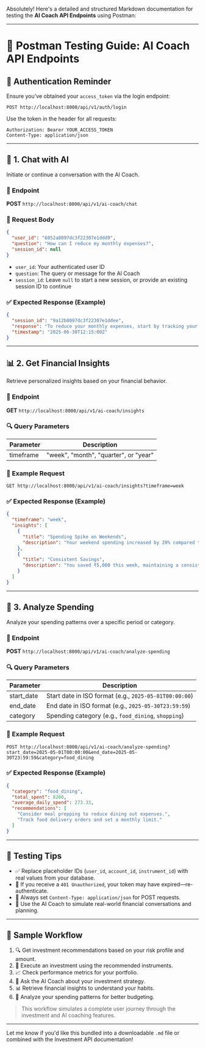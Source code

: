 Absolutely! Here's a detailed and structured Markdown documentation for testing the **AI Coach API Endpoints** using Postman:

---

# 🤖 Postman Testing Guide: AI Coach API Endpoints

## 🔐 Authentication Reminder

Ensure you’ve obtained your `access_token` via the login endpoint:

```
POST http://localhost:8000/api/v1/auth/login
```

Use the token in the header for all requests:

```
Authorization: Bearer YOUR_ACCESS_TOKEN
Content-Type: application/json
```

---

## 🧠 1. Chat with AI

Initiate or continue a conversation with the AI Coach.

### 🔸 Endpoint

**POST** `http://localhost:8000/api/v1/ai-coach/chat`

### 📝 Request Body

```json
{
  "user_id": "6852a8097dc3f22307e1ddd9",
  "question": "How can I reduce my monthly expenses?",
  "session_id": null
}
```

- `user_id`: Your authenticated user ID
- `question`: The query or message for the AI Coach
- `session_id`: Leave `null` to start a new session, or provide an existing session ID to continue

### ✅ Expected Response (Example)

```json
{
  "session_id": "9a12b8097dc3f22307e1ddee",
  "response": "To reduce your monthly expenses, start by tracking your spending, identifying non-essential costs, and setting a realistic budget. Consider using budgeting apps and automating savings.",
  "timestamp": "2025-06-30T12:15:00Z"
}
```

---

## 📊 2. Get Financial Insights

Retrieve personalized insights based on your financial behavior.

### 🔸 Endpoint

**GET** `http://localhost:8000/api/v1/ai-coach/insights`

### 🔍 Query Parameters

| Parameter  | Description                              |
|------------|------------------------------------------|
| timeframe  | "week", "month", "quarter", or "year"    |

### 🧪 Example Request

```
GET http://localhost:8000/api/v1/ai-coach/insights?timeframe=week
```

### ✅ Expected Response (Example)

```json
{
  "timeframe": "week",
  "insights": [
    {
      "title": "Spending Spike on Weekends",
      "description": "Your weekend spending increased by 20% compared to weekdays. Consider planning ahead to avoid impulse purchases."
    },
    {
      "title": "Consistent Savings",
      "description": "You saved ₹5,000 this week, maintaining a consistent savings habit. Great job!"
    }
  ]
}
```

---

## 💸 3. Analyze Spending

Analyze your spending patterns over a specific period or category.

### 🔸 Endpoint

**POST** `http://localhost:8000/api/v1/ai-coach/analyze-spending`

### 🔍 Query Parameters

| Parameter   | Description                                      |
|-------------|--------------------------------------------------|
| start_date  | Start date in ISO format (e.g., `2025-05-01T00:00:00`) |
| end_date    | End date in ISO format (e.g., `2025-05-30T23:59:59`)   |
| category    | Spending category (e.g., `food_dining`, `shopping`)   |

### 🧪 Example Request

```
POST http://localhost:8000/api/v1/ai-coach/analyze-spending?start_date=2025-05-01T00:00:00&end_date=2025-05-30T23:59:59&category=food_dining
```

### ✅ Expected Response (Example)

```json
{
  "category": "food_dining",
  "total_spent": 8200,
  "average_daily_spend": 273.33,
  "recommendations": [
    "Consider meal prepping to reduce dining out expenses.",
    "Track food delivery orders and set a monthly limit."
  ]
}
```

---

## 🧪 Testing Tips

- ✅ Replace placeholder IDs (`user_id`, `account_id`, `instrument_id`) with real values from your database.
- 🔁 If you receive a `401 Unauthorized`, your token may have expired—re-authenticate.
- 🧾 Always set `Content-Type: application/json` for POST requests.
- 🧠 Use the AI Coach to simulate real-world financial conversations and planning.

---

## 🔄 Sample Workflow

1. 🔍 Get investment recommendations based on your risk profile and amount.
2. 💼 Execute an investment using the recommended instruments.
3. 📈 Check performance metrics for your portfolio.
4. 🧠 Ask the AI Coach about your investment strategy.
5. 📊 Retrieve financial insights to understand your habits.
6. 💸 Analyze your spending patterns for better budgeting.

> This workflow simulates a complete user journey through the investment and AI coaching features.

---

Let me know if you'd like this bundled into a downloadable `.md` file or combined with the Investment API documentation!
